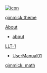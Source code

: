 <!--
  -- Name of your wiki
  -- Do NOT remove the leading `#` character.
  -->

#
[![icon](https://cloud.githubusercontent.com/assets/12775748/26043139/181f6cd2-3976-11e7-9e0c-47308a80b85f.png)](http://ohbrightcare.com)

<!--
  -- Default theme
  -- (Read: http://dynalon.github.io/mdwiki/#!customizing.md#Theme_chooser)
  -->
[gimmick:theme](united)


<!--
  -- Navigation
  -- (Read: http://dynalon.github.io/mdwiki/#!quickstart.md#Adding_a_navigation)
  -->


<!-- A more complex navigation example: ---------------------------------------- -->

[About]()

  * [about](about/about.md)

[LLT-1]()

  * [UserManual01](LLT-1/LLT-1_UserManual01.md)




<!--
  -- Let the user choose a theme
  -- (Read: http://dynalon.github.io/mdwiki/#!quickstart.md#Adding_a_navigation)
-->
<!--[gimmick:themechooser](Choose theme)-->



<!-- ---------------------------------------------------------------------------- -->

<!--
  -- Change the Language
  -- Could be useful when there's more than one language wiki.
-->
<!--
[Change the Language]()

  * [English (United States)](/en_US/)
  * [English (United Kingdom)](/en_GB/)
  * [Italian](/it/)
-->

<!--[gimmick:Disqus](dymaxionkim)-->
[gimmick: math]()
